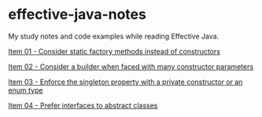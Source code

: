 # effective-java-notes
My study notes and code examples while reading Effective Java.

[Item 01 - Consider static factory methods instead of constructors](./notes/Item01.md) 

[Item 02 - Consider a builder when faced with many constructor parameters](./notes/Item02.md)

[Item 03 - Enforce the singleton property with a private constructor or an enum type](./notes/Item03.md)

[Item 04 - Prefer interfaces to abstract classes](./notes/Item04.md)
